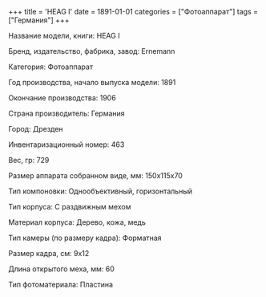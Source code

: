 +++
title = 'HEAG I'
date = 1891-01-01
categories = ["Фотоаппарат"]
tags = ["Германия"]
+++

Название модели, книги: HEAG I

Бренд, издательство, фабрика, завод: Ernemann

Категория: Фотоаппарат

Год производства, начало выпуска модели: 1891

Окончание производства: 1906

Страна производитель: Германия

Город: Дрезден

Инвентаризационный номер: 463

Вес, гр: 729

Размер аппарата  собранном виде, мм: 150х115х70

Тип компоновки: Однообъективный, горизонтальный

Тип корпуса: С раздвижным мехом

Материал корпуса: Дерево, кожа, медь

Тип камеры (по размеру кадра): Форматная

Размер кадра, см: 9х12

Длина открытого меха, мм: 60

Тип фотоматериала: Пластина

